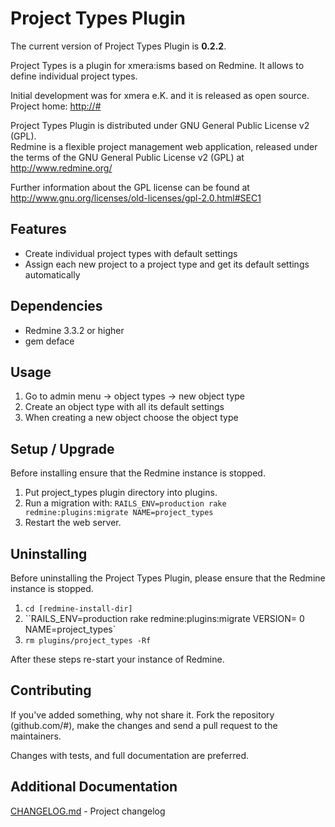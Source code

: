 Project Types Plugin
====================

The current version of Project Types Plugin is **0.2.2**.

Project Types is a plugin for xmera:isms based on Redmine. It allows to define individual project types.

Initial development was for xmera e.K. and it is released as open source.
Project home: <http://#>

Project Types Plugin is distributed under GNU General Public License v2 (GPL).  
Redmine is a flexible project management web application, released under the terms of the GNU General Public License v2 (GPL) at <http://www.redmine.org/>

Further information about the GPL license can be found at
<http://www.gnu.org/licenses/old-licenses/gpl-2.0.html#SEC1>

Features
--------

* Create individual project types with default settings
* Assign each new project to a project type and get 
  its default settings automatically 


Dependencies
------------

  
  * Redmine 3.3.2 or higher
  * gem deface

Usage
-----

1. Go to admin menu -> object types -> new object type
1. Create an object type with all its default settings
1. When creating a new object choose the object type 



Setup / Upgrade
---------------

Before installing ensure that the Redmine instance is stopped.

1. Put project_types plugin directory into plugins.
1. Run a migration with: `RAILS_ENV=production rake redmine:plugins:migrate NAME=project_types`
1. Restart the web server.

Uninstalling
------------

Before uninstalling the Project Types Plugin, please ensure that the Redmine instance is stopped.

1. `cd [redmine-install-dir]`
1. ``RAILS_ENV=production rake redmine:plugins:migrate VERSION= 0 NAME=project_types`
1. `rm plugins/project_types -Rf`

After these steps re-start your instance of Redmine.

Contributing
------------

If you've added something, why not share it. Fork the repository (github.com/#), 
make the changes and send a pull request to the maintainers.

Changes with tests, and full documentation are preferred.

Additional Documentation
------------------------

[CHANGELOG.md](CHANGELOG.md) - Project changelog
